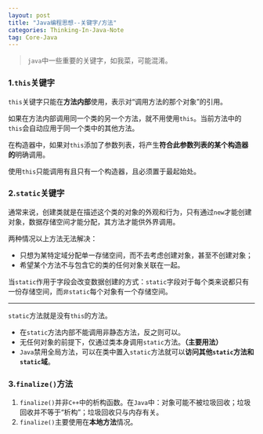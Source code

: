 ```yaml
---
layout: post
title: "Java编程思想--关键字/方法"
categories: Thinking-In-Java-Note
tag: Core-Java
---
```

> `java`中一些重要的关键字，如我菜，可能混淆。

### 1.`this`关键字

`this`关键字只能在**方法内部**使用，表示对“调用方法的那个对象”的引用。

如果在方法内部调用同一个类的另一个方法，就不用使用`this`。当前方法中的`this`会自动应用于同一个类中的其他方法。

在构造器中，如果对`this`添加了参数列表，将产生**符合此参数列表的某个构造器的**明确调用。

使用`this`只能调用有且只有一个构造器，且必须置于最起始处。

### 2.`static`关键字

通常来说，创建类就是在描述这个类的对象的外观和行为，只有通过`new`才能创建对象，数据存储空间才能分配，其方法才能供外界调用。

两种情况以上方法无法解决：

- 只想为某特定域分配单一存储空间，而不去考虑创建对象，甚至不创建对象；
- 希望某个方法不与包含它的类的任何对象关联在一起。

当`static`作用于字段会改变数据创建的方式：`static`字段对于每个类来说都只有一份存储空间，而`非static`每个对象有一个存储空间。

---

`static`方法就是没有`this`的方法。

- 在`static`方法内部不能调用非静态方法，反之则可以。
- 无任何对象的前提下，仅通过类本身调用`static`方法。**（主要用法）**
- `Java`禁用全局方法，可以在类中置入`static`方法就可以**访问其他`static`方法和`static`域**。

### 3.`finalize()`方法

1. `finalize()`并非`C++`中的析构函数。在`Java`中：对象可能不被垃圾回收；垃圾回收并不等于“析构”；垃圾回收只与内存有关。
2. `finalize()`主要使用在**本地方法**情况。